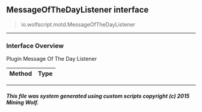 ## MessageOfTheDayListener __interface__

>io.wolfscript.motd.MessageOfTheDayListener

---

### Interface Overview

Plugin Message Of The Day Listener

Method | Type   
--- | :--- 



---



##### This file was system generated using custom scripts copyright (c) 2015 Mining Wolf.
	

